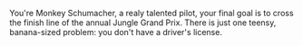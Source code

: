 You're Monkey Schumacher, a realy talented pilot, your final goal is to cross the finish line of the annual Jungle Grand Prix. There is just one teensy, banana-sized problem: you don't have a driver's license.
